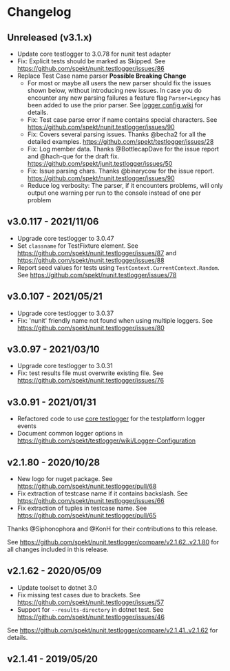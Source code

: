 # Changelog

## Unreleased (v3.1.x)

* Update core testlogger to 3.0.78 for nunit test adapter
* Fix: Explicit tests should be marked as Skipped. See
  https://github.com/spekt/nunit.testlogger/issues/86
* Replace Test Case name parser **Possible Breaking Change**
    * For most or maybe all users the new parser should fix the issues shown below, without introducing new issues. In case you do encounter any new parsing failures a feature flag `Parser=Legacy` has been added to use the prior parser. See [logger config wiki](https://github.com/spekt/testlogger/wiki/Logger-Configuration) for details. 
    * Fix: Test case parse error if name contains special characters. See
  https://github.com/spekt/nunit.testlogger/issues/90
    * Fix: Covers several parsing issues. Thanks @becha2 for all the detailed examples.
       https://github.com/spekt/testlogger/issues/28
    * Fix: Log member data. Thanks @BottlecapDave for the issue report and @hach-que for the draft fix. 
      https://github.com/spekt/junit.testlogger/issues/50
    * Fix: Issue parsing chars. Thanks @binarycow for the issue report.
       https://github.com/spekt/nunit.testlogger/issues/90
    * Reduce log verbosity: The parser, if it encounters problems, will only output one warning per run to the console instead of one per problem

## v3.0.117 - 2021/11/06

* Upgrade core testlogger to 3.0.47
* Set `classname` for TestFixture element. See
  https://github.com/spekt/nunit.testlogger/issues/87 and
  https://github.com/spekt/nunit.testlogger/issues/88
* Report seed values for tests using `TestContext.CurrentContext.Random`. See
  https://github.com/spekt/nunit.testlogger/issues/78
  
## v3.0.107 - 2021/05/21

* Upgrade core testlogger to 3.0.37
* Fix: 'nunit' friendly name not found when using multiple loggers. See
  https://github.com/spekt/nunit.testlogger/issues/80

## v3.0.97 - 2021/03/10

* Upgrade core testlogger to 3.0.31
* Fix: test results file must overwrite existing file. See
  https://github.com/spekt/nunit.testlogger/issues/76

## v3.0.91 - 2021/01/31

* Refactored code to use [core testlogger][] for the testplatform logger events
* Document common logger options in
  https://github.com/spekt/testlogger/wiki/Logger-Configuration

[core testlogger]: https://github.com/spekt/testlogger

## v2.1.80 - 2020/10/28

* New logo for nuget package. See
  https://github.com/spekt/nunit.testlogger/pull/68
* Fix extraction of testcase name if it contains backslash. See
  https://github.com/spekt/nunit.testlogger/issues/66
* Fix extraction of tuples in testcase name. See
  https://github.com/spekt/nunit.testlogger/pull/65

Thanks @Siphonophora and @KonH for their contributions to this release.

See https://github.com/spekt/nunit.testlogger/compare/v2.1.62..v2.1.80 for all
changes included in this release.

## v2.1.62 - 2020/05/09

* Update toolset to dotnet 3.0
* Fix missing test cases due to brackets. See
  https://github.com/spekt/nunit.testlogger/issues/57
* Support for `--results-directory` in dotnet test. See
  https://github.com/spekt/nunit.testlogger/issues/46

See https://github.com/spekt/nunit.testlogger/compare/v2.1.41..v2.1.62 for
details.

## v2.1.41 - 2019/05/20
